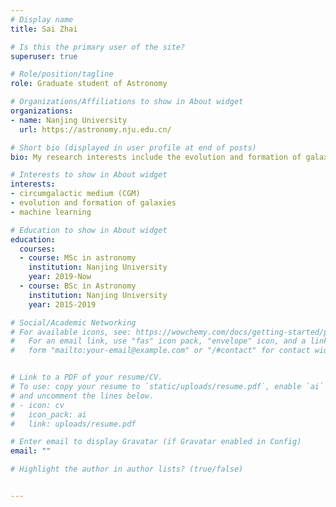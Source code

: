 ```yaml
---
# Display name
title: Sai Zhai

# Is this the primary user of the site?
superuser: true

# Role/position/tagline
role: Graduate student of Astronomy

# Organizations/Affiliations to show in About widget
organizations:
- name: Nanjing University
  url: https://astronomy.nju.edu.cn/

# Short bio (displayed in user profile at end of posts)
bio: My research interests include the evolution and formation of galaxies and CGM.

# Interests to show in About widget
interests:
- circumgalactic medium (CGM)
- evolution and formation of galaxies
- machine learning

# Education to show in About widget
education:
  courses:
  - course: MSc in astronomy
    institution: Nanjing University
    year: 2019-Now
  - course: BSc in Astronomy
    institution: Nanjing University
    year: 2015-2019

# Social/Academic Networking
# For available icons, see: https://wowchemy.com/docs/getting-started/page-builder/#icons
#   For an email link, use "fas" icon pack, "envelope" icon, and a link in the
#   form "mailto:your-email@example.com" or "/#contact" for contact widget.


# Link to a PDF of your resume/CV.
# To use: copy your resume to `static/uploads/resume.pdf`, enable `ai` icons in `params.toml`, 
# and uncomment the lines below.
# - icon: cv
#   icon_pack: ai
#   link: uploads/resume.pdf

# Enter email to display Gravatar (if Gravatar enabled in Config)
email: ""

# Highlight the author in author lists? (true/false)


--- 
```

